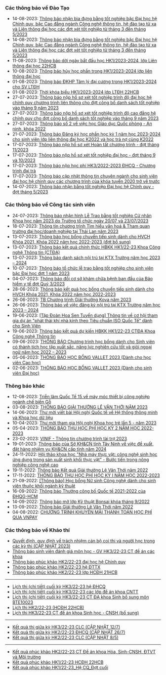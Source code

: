 ### Các thông báo về Đào Tạo
 - 14-08-2023: [Thông báo nhận bìa đựng bằng tốt nghiệp bậc Đại học hệ Chính quy, bậc Cao đẳng ngành Công nghệ thông tin, hệ đào tạo từ xa và Liên thông đại học các đợt xét tốt nghiệp từ tháng 3 đến tháng 5/2023](https://www.hcmus.edu.vn/component/content/article/189-phong-dao-tao/thong-bao-he-chinh-quy/tot-nghiep/5132-thong-bao-nhan-bia-dung-bang-tot-nghiep-bac-dai-hoc-he-chinh-quy-bac-cao-dang-nganh-cong-nghe-thong-tin-he-dao-tao-tu-xa-va-lien-thong-dai-hoc-cac-dot-xet-tot-nghiep-tu-thang-3-den-thang-5-2023?Itemid=437)
 - 14-08-2023: [Thông báo nhận bìa đựng bằng tốt nghiệp bậc Đại học hệ Chính quy, bậc Cao đẳng ngành Công nghệ thông tin, hệ đào tạo từ xa và Liên thông đại học các đợt xét tốt nghiệp từ tháng 3 đến tháng 5/2023](https://www.hcmus.edu.vn/component/content/article/195-phong-dao-tao/thong-bao-lien-thong-dai-hoc/tot-nghiep_lt/5133-thong-bao-nhan-bia-dung-bang-tot-nghiep-bac-dai-hoc-he-chinh-quy-bac-cao-dang-nganh-cong-nghe-thong-tin-he-dao-tao-tu-xa-va-lien-thong-dai-hoc-cac-dot-xet-tot-nghiep-tu-thang-3-den-thang-5-2023?Itemid=437)
 - 11-08-2023: [Thông báo dời ngày bắt đầu học HK1/2023-2024, lớp Liên thông đại học 22HCB](https://www.hcmus.edu.vn/component/content/article/192-phong-dao-tao/thong-bao-lien-thong-dai-hoc/thoi-khoa-bieu_lt/5124-thong-bao-doi-ngay-bat-dau-hoc-hk1-2023-2024-lop-lien-thong-dai-hoc-22hcb?Itemid=437)
 - 10-08-2023: [Thông báo hủy học phần trong HK1/2023-2024 lớp liên thông đại học](https://www.hcmus.edu.vn/component/content/article/193-phong-dao-tao/thong-bao-lien-thong-dai-hoc/dang-ky-hoc-phan_lt/5122-thong-bao-huy-hoc-phan-trong-hk1-2023-2024-lop-lien-thong-dai-hoc?Itemid=437)
 - 01-08-2023: [Thông báo ĐKHP Tâm lý đại cương trong HK1/2023-2024 cho SV LTĐH](https://www.hcmus.edu.vn/component/content/article/193-phong-dao-tao/thong-bao-lien-thong-dai-hoc/dang-ky-hoc-phan_lt/5111-thong-bao-dkhp-tam-ly-dai-cuong-trong-hk1-2023-2024-cho-sv-ltdh?Itemid=437)
 - 01-08-2023: [Thời khóa biểu HK1/2023-2024 lớp LTĐH 22HCB](https://www.hcmus.edu.vn/component/content/article/192-phong-dao-tao/thong-bao-lien-thong-dai-hoc/thoi-khoa-bieu_lt/5110-thoi-khoa-bieu-hk1-2023-2024-lop-ltdh-22hcb?Itemid=437)
 - 27-07-2023: [Thông báo nộp hồ sơ xét tốt nghiệp trình độ đại học hệ chính quy chương trình liên thông cho đợt công bố danh sách tốt nghiệp vào tháng 9 năm 2023](https://www.hcmus.edu.vn/component/content/article/195-phong-dao-tao/thong-bao-lien-thong-dai-hoc/tot-nghiep_lt/5106-thong-bao-nop-ho-so-xet-tot-nghiep-trinh-do-dai-hoc-he-chinh-quy-chuong-trinh-lien-thong-cho-dot-cong-bo-danh-sach-tot-nghiep-vao-thang-9-nam-2023?Itemid=437)
 - 27-07-2023: [Thông báo nộp hồ sơ xét tốt nghiệp trình độ cao đẳng hệ chính quy cho đợt công bố danh sách tốt nghiệp vào tháng 9 năm 2023](https://www.hcmus.edu.vn/component/content/article/202-phong-dao-tao/thong-bao-he-cao-dang/tot-nghiep_cd/5105-thong-bao-nop-ho-so-xet-tot-nghiep-trinh-do-cao-dang-he-chinh-quy-cho-dot-cong-bo-danh-sach-tot-nghiep-vao-thang-9-nam-2023?Itemid=437)
 - 27-07-2023: [Thông báo số 2 về việc học Giáo dục Quốc phòng - An ninh, khóa 2022](https://www.hcmus.edu.vn/component/content/article/191-phong-dao-tao/thong-bao-he-chinh-quy/thong-bao-khac/5104-thong-bao-so-2-ve-viec-hoc-giao-duc-quoc-phong-an-ninh-khoa-2022?Itemid=437)
 - 21-07-2023: [Thông báo Đăng ký học phần học kỳ 1 năm học 2023-2024 cho sinh viên lớp liên thông đại học K2022 và học trả nợ cùng K2022](https://www.hcmus.edu.vn/component/content/article/193-phong-dao-tao/thong-bao-lien-thong-dai-hoc/dang-ky-hoc-phan_lt/5098-thong-bao-dang-ky-hoc-phan-hoc-ky-1-nam-hoc-2023-2024-cho-sinh-vien-lop-lien-thong-dai-hoc-k2022-va-hoc-tra-no-cung-k2022?Itemid=437)
 - 17-07-2023: [Thông báo nộp hồ sơ xét Hoàn tất chương trình - đợt tháng 11/2023](https://www.hcmus.edu.vn/component/content/article/190-phong-dao-tao/thong-bao-he-chinh-quy/hoan-tat-chuong-trinh/5091-thong-bao-nop-ho-so-xet-hoan-tat-chuong-trinh-dot-thang-11-2023?Itemid=437)
 - 17-07-2023: [Thông báo nộp hồ sơ xét tốt nghiệp đại học - đợt tháng 9 và 10/2023](https://www.hcmus.edu.vn/component/content/article/189-phong-dao-tao/thong-bao-he-chinh-quy/tot-nghiep/5090-thong-bao-nop-ho-so-xet-tot-nghiep-dai-hoc-dot-thang-9-va-10-2023?Itemid=437)
 - 17-07-2023: [Thông báo nộp học phí HK3/2022-2023 ĐHCQ - Chương trình đại trà](https://www.hcmus.edu.vn/component/content/article/187-phong-dao-tao/thong-bao-he-chinh-quy/hoc-phi/5089-thong-bao-nop-hoc-phi-hk3-2022-2023-dhcq-chuong-trinh-dai-tra?Itemid=437)
 - 17-07-2023: [Thông báo cập nhật thông tin chuyên ngành cho sinh viên đại học hệ chính quy các chương trình của khóa tuyển 2020 trở về trước](https://www.hcmus.edu.vn/component/content/article/191-phong-dao-tao/thong-bao-he-chinh-quy/thong-bao-khac/5088-thong-bao-cap-nhat-thong-tin-chuyen-nganh-cho-sinh-vien-dai-hoc-he-chinh-quy-cac-chuong-trinh-cua-khoa-tuyen-2020-tro-ve-truoc?Itemid=437)
 - 14-07-2023: [Thông báo nhận bằng tốt nghiệp Đại học hệ Chính quy - đợt tháng 5/2023](https://www.hcmus.edu.vn/component/content/article/189-phong-dao-tao/thong-bao-he-chinh-quy/tot-nghiep/5087-thong-bao-nhan-bang-tot-nghiep-dai-hoc-he-chinh-quy-dot-thang-5-2023?Itemid=437)
### Các thông báo về Công tác sinh viên
 - 24-07-2023: [Thông báo nhận hình Lễ Trao bằng tốt nghiệp Cử nhân Khoa học năm 2023 do Trường tổ chức ngày 20/07 và 23/07/2023](https://www.hcmus.edu.vn/component/content/article/109-cong-tac-sinh-vien/thong-tin-danh-cho-sinh-vien/5100-thong-bao-nhan-hinh-le-trao-bang-tot-nghiep-cu-nhan-khoa-hoc-nam-2023-do-truong-to-chuc-ngay-20-07-va-23-07-2023?Itemid=437)
 - 18-07-2023: [Thông tin chương trình Tìm hiểu văn hoá & Tham quan trường đại học/doanh nghiệp tại Thái Lan năm 2023](https://www.hcmus.edu.vn/component/content/article/109-cong-tac-sinh-vien/thong-tin-danh-cho-sinh-vien/5092-thong-tin-chuong-trinh-tim-hieu-van-hoa-tham-quan-truong-dai-hoc-doanh-nghiep-tai-thai-lan-nam-2023?Itemid=437)
 - 13-07-2023: [Thông báo học bổng chuyển tiếp sinh dành cho HVCH Khóa 2021, Khóa 2022 năm học 2022-2023 (đợt bổ sung)](https://www.hcmus.edu.vn/component/content/article/125-cong-tac-sinh-vien/thong-bao-hoc-bong/5083-thong-bao-hoc-bong-chuyen-tiep-sinh-danh-cho-hvch-khoa-2021-khoa-2022-nam-hoc-2022-2023-dot-bo-sung?Itemid=437)
 - 13-07-2023: [Thông báo kết quả chính thức HBKK HK1/22-23 Khoa Công nghệ Thông tin (CTĐA)](https://www.hcmus.edu.vn/component/content/article/125-cong-tac-sinh-vien/thong-bao-hoc-bong/5082-thong-bao-ket-qua-chinh-thuc-hbkk-hk1-22-23-khoa-cong-nghe-thong-tin-ctda?Itemid=437)
 - 13-07-2023: [Thông báo danh sách nội trú tại KTX Trường năm học 2023 – 2024 ](https://www.hcmus.edu.vn/component/content/article/109-cong-tac-sinh-vien/thong-tin-danh-cho-sinh-vien/5080-thong-bao-danh-sach-noi-tru-tai-ktx-truong-nam-hoc-2023-2024?Itemid=437)
 - 10-07-2023: [Thông báo tổ chức lễ trao bằng tốt nghiệp cho sinh viên bậc Đại học đợt 1 năm 2023](https://www.hcmus.edu.vn/component/content/article/109-cong-tac-sinh-vien/thong-tin-danh-cho-sinh-vien/5077-thong-bao-to-chuc-le-trao-bang-tot-nghiep-cho-sinh-vien-bac-dai-hoc-dot-1-nam-2023?Itemid=437)
 - 04-07-2023: [Thông báo đổi cơ sở khám chữa bệnh ban đầu của Bảo hiểm y tế đợt Quý 3/2023](https://www.hcmus.edu.vn/component/content/article/128-cong-tac-sinh-vien/thong-bao-bao-hiem-sinh-vien/5067-thong-bao-doi-co-so-kham-chua-benh-ban-dau-cua-bao-hiem-y-te-dot-quy-3-2023?Itemid=437)
 - 28-06-2023: [Thông báo kết quả học bổng chuyển tiếp sinh dành cho HVCH Khóa 2021, Khóa 2022 năm học 2022-2023](https://www.hcmus.edu.vn/component/content/article/125-cong-tac-sinh-vien/thong-bao-hoc-bong/5061-thong-bao-ket-qua-hoc-bong-chuyen-tiep-sinh-danh-cho-hvch-khoa-2021-khoa-2022-nam-hoc-2022-2023?Itemid=437)
 - 26-06-2023: [TB  Chương trình Giải thưởng Kova năm 2023](https://www.hcmus.edu.vn/component/content/article/125-cong-tac-sinh-vien/thong-bao-hoc-bong/5060-tb-chuong-trinh-giai-thuong-kova-nam-2023?Itemid=437)
 - 26-06-2023: [Thông báo về việc đăng ký nội trú tại KTX Trường năm học 2023 – 2024 ](https://www.hcmus.edu.vn/component/content/article/109-cong-tac-sinh-vien/thong-tin-danh-cho-sinh-vien/5058-thong-bao-ve-viec-dang-ky-noi-tru-tai-ktx-truong-nam-hoc-2023-2024?Itemid=437)
 - 19-06-2023: [[Tập Đoàn Hoa Sen Tuyển dụng] Thông tin về cơ hội tham gia dự án "phát thải khí nhà kính theo Tiêu chuẩn ISO Quốc Tế" dành cho Sinh Viên](https://www.hcmus.edu.vn/component/content/article/109-cong-tac-sinh-vien/thong-tin-danh-cho-sinh-vien/5048-tap-doan-hoa-sen-tuyen-dung-thong-tin-ve-co-hoi-tham-gia-du-an-phat-thai-khi-nha-kinh-theo-tieu-chuan-iso-quoc-te-danh-cho-sinh-vien?Itemid=437)
 - 19-06-2023: [Thông báo kết quả dự kiến HBKK HK1/22-23 CTĐA Khoa Công nghệ Thông tin ](https://www.hcmus.edu.vn/component/content/article/125-cong-tac-sinh-vien/thong-bao-hoc-bong/5047-thong-bao-ket-qua-du-kien-hbkk-hk1-22-23-ctda-khoa-cong-nghe-thong-tin?Itemid=437)
 - 09-06-2023: [THÔNG BÁO  Chương trình học bổng dành cho Sinh viên có thành tích học tập xuất sắc, năng lực nghiên cứu tốt và giỏi ngoại ngữ năm học 2022 – 2023](https://www.hcmus.edu.vn/component/content/article/125-cong-tac-sinh-vien/thong-bao-hoc-bong/5036-thong-bao-chuong-trinh-hoc-bong-danh-cho-sinh-vien-co-thanh-tich-hoc-tap-xuat-sac-nang-luc-nghien-cuu-tot-va-gioi-ngoai-ngu-nam-hoc-2022-2023?Itemid=437)
 - 05-06-2023: [THÔNG BÁO HỌC BỔNG VALLET 2023 (Dành cho học viên Cao học)](https://www.hcmus.edu.vn/component/content/article/125-cong-tac-sinh-vien/thong-bao-hoc-bong/5031-thong-bao-hoc-bong-vallet-2023-danh-cho-hoc-vien-cao-hoc?Itemid=437)
 - 02-06-2023: [THÔNG BÁO HỌC BỔNG VALLET 2023 (Dành cho sinh viên Đại học)](https://www.hcmus.edu.vn/component/content/article/125-cong-tac-sinh-vien/thong-bao-hoc-bong/5028-thong-bao-hoc-bong-vallet-2023-danh-cho-sinh-vien-dai-hoc?Itemid=437)
### Thông báo khác
 - 12-08-2023: [Triễn lãm Quốc Tế 15 về máy móc thiết bị công nghiệp ngành chế biến Gỗ](https://www.hcmus.edu.vn/component/content/article?id=5128:trien-lam-quoc-te-15-ve-may-moc-thiet-bi-cong-nghiep-nganh-che-bien-go&catid=100&Itemid=437)
 - 03-08-2023: [THÔNG BÁO GIẢI THƯỞNG LÊ VĂN THỚI NĂM 2023](https://www.hcmus.edu.vn/component/content/article?id=5116:thong-bao-giai-thuong-le-van-thoi-nam-2023&catid=100&Itemid=437)
 - 14-06-2023: [Thư mời viết bài Hội nghị Quốc tế về Hệ thống thông minh và Khoa học dữ liệu](https://www.hcmus.edu.vn/component/content/article?id=5042:thu-moi-viet-bai-hoi-nghi-quoc-te-ve-he-thong-thong-minh-va-khoa-hoc-du-lieu&catid=100&Itemid=437)
 - 10-04-2023: [Thư mời tham gia Hội nghị Khoa học trẻ lần 5 - năm 2023](https://www.hcmus.edu.vn/component/content/article?id=4953:thu-moi-tham-gia-hoi-nghi-khoa-hoc-tre-lan-5-nam-2023&catid=100&Itemid=437)
 - 05-04-2023: [THÔNG BÁO THU HỌC PHÍ HỌC KỲ 2 NĂM HỌC 2022-2023](https://www.hcmus.edu.vn/component/content/article/156-ke-hoach-tai-chinh/thong-bao-danh-cho-sinh-vien/4946-thong-bao-thu-hoc-phi-hoc-ky-2-nam-hoc-2022-2023?Itemid=437)
 - 23-02-2023: [VINIF - Thông tin chương trình tài trợ 2023](https://www.hcmus.edu.vn/component/content/article?id=4874:vinif-thong-tin-chuong-trinh-tai-tro-2023&catid=100&Itemid=437)
 - 19-01-2023: [Thông báo của Sở KH&CN tỉnh Tây Ninh về việc đề xuất, đặt hàng nhiệm vụ KH&CN cấp tỉnh năm 2024](https://www.hcmus.edu.vn/component/content/article?id=4825:thong-bao-cua-so-kh-cn-tinh-tay-ninh-ve-viec-de-xuat-dat-hang-nhiem-vu-kh-cn-cap-tinh-nam-2024&catid=100&Itemid=437)
 - 24-11-2022: [Hội thảo khoa học "Nhà máy thực vật: công nghệ sinh học ứng dụng trong sản xuất sinh khối thực vật" - Bước tiến trong nông nghiệp công nghệ cao](https://www.hcmus.edu.vn/component/content/article?id=4730:hoi-thao-khoa-hoc-nha-may-thuc-vat-cong-nghe-sinh-hoc-ung-dung-trong-san-xuat-sinh-khoi-thuc-vat-buoc-tien-trong-nong-nghiep-cong-nghe-cao&catid=100&Itemid=437)
 - 19-11-2022: [Thông báo Kết quả Giải thưởng Lê Văn Thới năm 2022](https://www.hcmus.edu.vn/component/content/article?id=4722:thong-bao-ket-qua-giai-thuong-le-van-thoi-nam-2022&catid=100&Itemid=437)
 - 17-11-2022: [THÔNG BÁO THU HỌC PHÍ HỌC KỲ I NĂM HỌC 2022-2023](https://www.hcmus.edu.vn/component/content/article/156-ke-hoach-tai-chinh/thong-bao-danh-cho-sinh-vien/4718-thong-bao-thu-hoc-phi-hoc-ky-i-nam-hoc-2022-2023?Itemid=437)
 - 21-09-2022: [[Thông báo] Học bổng Nữ sinh Công nghệ dành cho sinh viên thuộc khối ngành kỹ thuật](https://www.hcmus.edu.vn/component/content/article/104-quan-he-doi-ngoai/thông-tin-dành-cho-sinh-viên/4591-thong-bao-hoc-bong-nu-sinh-cong-nghe-danh-cho-sinh-vien-thuoc-khoi-nganh-ky-thuat?Itemid=437)
 - 16-09-2022: [Thông báo Thưởng công bố Quốc tế 2021-2022 của ĐHQG-HCM](https://www.hcmus.edu.vn/component/content/article?id=4582:thong-bao-thuong-cong-bo-quoc-te-2021-2022-cua-dhqg-hcm&catid=100&Itemid=437)
 - 14-09-2022: [Thông báo mở lớp Kỹ thuật Bonsai khóa tháng 9/2022](https://www.hcmus.edu.vn/component/content/article?id=4575:thong-bao-mo-lop-ky-thuat-bonsai-khoa-thang-9-2022&catid=100&Itemid=437)
 - 13-09-2022: [Thông báo Giải thưởng Lê Văn Thới năm 2022](https://www.hcmus.edu.vn/component/content/article?id=4574:thong-bao-giai-thuong-le-van-thoi-nam-2022&catid=100&Itemid=437)
 - 04-08-2022: [CHƯƠNG TRÌNH KHUYẾN MÃI THANH TOÁN HỌC PHÍ QUA VNPAY](https://www.hcmus.edu.vn/component/content/article/156-ke-hoach-tai-chinh/thong-bao-danh-cho-sinh-vien/4499-chuong-trinh-khuyen-mai-thanh-toan-hoc-phi-qua-vnpay?Itemid=437)
### Các thông báo về Khảo thí
 - [Quyết định, quy định về trách nhiệm cán bộ coi thi và người học trong các kỳ thi (CẬP NHẬT 2023)](http://ktdbcl.hcmus.edu.vn/index.php/thong-bao/745-quy-t-d-nh-quy-d-nh-v-trach-nhi-m-can-b-coi-thi-va-ngu-i-h-c-trong-cac-ky-thi-c-p-nh-t-2023)
 - [Thông báo sinh viên đánh giá môn học - GV HK3/22-23 CT đề án các khoa](http://ktdbcl.hcmus.edu.vn/index.php/thong-bao/739-thong-bao-sinh-vien-danh-gia-mon-h-c-gv-hk3-22-23-ct-d-an-cac-khoa)
 - [Thông báo phúc khảo HK2/22-23  đại học hệ Chính quy](http://ktdbcl.hcmus.edu.vn/index.php/thong-bao/735-thong-bao-phuc-kh-o-hk2-22-23-d-i-h-c-h-chinh-quy)
 - [Thông báo phúc khảo HK2/22-23 hệ ĐTTX](http://ktdbcl.hcmus.edu.vn/index.php/thong-bao/734-thong-bao-phuc-kh-o-hk2-22-23-h-dttx)
 - [Thông báo phúc khảo HK2/22-23 lớp HCĐH 21HCB](http://ktdbcl.hcmus.edu.vn/index.php/thong-bao/728-thong-bao-phuc-kh-o-hk2-22-23-l-p-hcdh-21hcb)
---
 - [Lịch thi (chi tiết) cuối kỳ HK3/22-23 hệ ĐHCQ](http://ktdbcl.hcmus.edu.vn/index.php/cong-tac-kh-o-thi/l-ch-thi-h-c-ky/744-l-ch-thi-chi-ti-t-cu-i-ky-hk3-22-23-h-dhcq)
 - [Lịch thi (chi tiết) cuối kỳ HK3/22-23 các lớp đề án khoa CNTT](http://ktdbcl.hcmus.edu.vn/index.php/cong-tac-kh-o-thi/l-ch-thi-h-c-ky/743-l-ch-thi-chi-ti-t-cu-i-ky-hk3-22-23-cac-l-p-d-an-khoa-cntt)
 - [Lịch thi (chi tiết) cuối kỳ HK3/22-23 CT ĐA khoa Sinh bổ sung môn BTE10023](http://ktdbcl.hcmus.edu.vn/index.php/cong-tac-kh-o-thi/l-ch-thi-h-c-ky/742-l-ch-thi-chi-ti-t-cu-i-ky-hk3-22-23-ct-da-khoa-sinh-b-sung-mon-bte10023)
 - [Lịch thi HK2/22-23 (HCĐH 22HCB)](http://ktdbcl.hcmus.edu.vn/index.php/cong-tac-kh-o-thi/l-ch-thi-h-c-ky/741-l-ch-thi-hk2-22-23-hcdh-22hcb)
 - [Lịch thi HK3/22-23 CT đề án khoa Sinh học - CNSH (bổ sung)](http://ktdbcl.hcmus.edu.vn/index.php/cong-tac-kh-o-thi/l-ch-thi-h-c-ky/740-l-ch-thi-hk3-22-23-ct-d-an-khoa-sinh-h-c-cnsh-b-sung)
---
 - [Kết quả thi giữa kỳ HK3/22-23 CLC (CẬP NHẬT 12/7)](http://ktdbcl.hcmus.edu.vn/index.php/cong-tac-kh-o-thi/k-t-qu-thi-h-c-ky/714-k-t-qu-thi-gi-a-ky-hk3-22-23-clc)
 - [Kết quả thi giữa kỳ HK2/22-23 ĐHCQ (CẬP NHẬT 26/7)](http://ktdbcl.hcmus.edu.vn/index.php/cong-tac-kh-o-thi/k-t-qu-thi-h-c-ky/708-k-t-qu-thi-gi-a-ky-hk2-22-23-dhcq)
 - [Kết quả thi giữa kỳ HK2/22-23 CLC (CẬP NHẬT 8/5)](http://ktdbcl.hcmus.edu.vn/index.php/cong-tac-kh-o-thi/k-t-qu-thi-h-c-ky/671-k-t-qu-thi-gi-a-ky-hk2-22-23-clc)
---
 - [Kết quả phúc khảo HK2/22-23 CT Đề án khoa Hóa, Sinh-CNSH, ĐTVT và Môi trường](http://ktdbcl.hcmus.edu.vn/index.php/cong-tac-kh-o-thi/k-t-qu-phuc-tra/726-k-t-qu-phuc-kh-o-hk2-22-23-ct-d-an-khoa-hoa-sinh-cnsh-dtvt-va-moi-tru-ng)
 - [Kết quả phúc khảo HK1/22-23 HCĐH 22HCB](http://ktdbcl.hcmus.edu.vn/index.php/cong-tac-kh-o-thi/k-t-qu-phuc-tra/723-k-t-qu-phuc-kh-o-hk1-22-23-hcdh-22hcb)
 - [Kết quả phúc khảo HK1/22-23_Hệ CQ_Đợt cuối](http://ktdbcl.hcmus.edu.vn/index.php/cong-tac-kh-o-thi/k-t-qu-phuc-tra/691-k-t-qu-phuc-kh-o-hk1-22-23-h-cq-d-t-cu-i)
